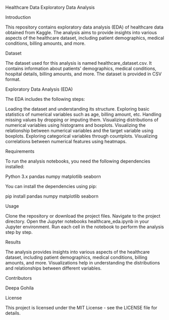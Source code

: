 Healthcare Data Exploratory Data Analysis

Introduction

This repository contains exploratory data analysis (EDA) of healthcare data obtained from Kaggle. The analysis aims to provide insights into various aspects of the healthcare dataset, including patient demographics, medical conditions, billing amounts, and more.

Dataset

The dataset used for this analysis is named healthcare_dataset.csv. It contains information about patients' demographics, medical conditions, hospital details, billing amounts, and more. The dataset is provided in CSV format.

Exploratory Data Analysis (EDA)

The EDA includes the following steps:

Loading the dataset and understanding its structure.
Exploring basic statistics of numerical variables such as age, billing amount, etc.
Handling missing values by dropping or imputing them.
Visualizing distributions of numerical variables using histograms and boxplots.
Visualizing the relationship between numerical variables and the target variable using boxplots.
Exploring categorical variables through countplots.
Visualizing correlations between numerical features using heatmaps.

Requirements

To run the analysis notebooks, you need the following dependencies installed:

Python 3.x
pandas
numpy
matplotlib
seaborn

You can install the dependencies using pip:

pip install pandas numpy matplotlib seaborn

Usage

Clone the repository or download the project files.
Navigate to the project directory.
Open the Jupyter notebooks healthcare_eda.ipynb in your Jupyter environment.
Run each cell in the notebook to perform the analysis step by step.

Results

The analysis provides insights into various aspects of the healthcare dataset, including patient demographics, medical conditions, billing amounts, and more. Visualizations help in understanding the distributions and relationships between different variables.

Contributors

Deepa Gohila

License

This project is licensed under the MIT License - see the LICENSE file for details.









